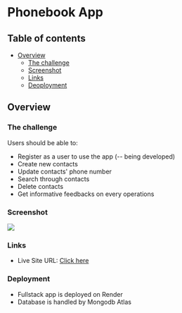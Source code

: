 # Phonebook App

## Table of contents

- [Overview](#overview)
  - [The challenge](#the-challenge)
  - [Screenshot](#screenshot)
  - [Links](#links)
  - [Deoployment](#deployment)


## Overview

### The challenge

Users should be able to:

- Register as a user to use the app (-- being developed)
- Create new contacts
- Update contacts' phone number
- Search through contacts
- Delete contacts
- Get informative feedbacks on every operations

### Screenshot

<img src="./screenshots/desktop.png">

### Links

- Live Site URL: [Click here](https://phone-book-liart.vercel.app)

### Deployment

- Fullstack app is deployed on Render
- Database is handled by Mongodb Atlas
